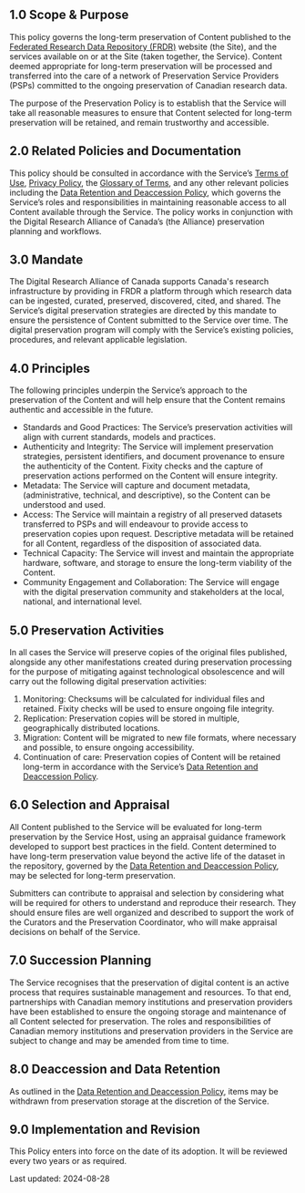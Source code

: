 
## 1.0 Scope & Purpose

This policy governs the long-term preservation of Content published to the [Federated Research Data Repository (FRDR)](https://www.frdr-dfdr.ca) website (the Site), and the services available on or at the Site (taken together, the Service). Content deemed appropriate for long-term preservation will be processed and transferred into the care of a network of Preservation Service Providers (PSPs) committed to the ongoing preservation of Canadian research data.

The purpose of the Preservation Policy is to establish that the Service will take all reasonable measures to ensure that Content selected for long-term preservation will be retained, and remain trustworthy and accessible.

## 2.0 Related Policies and Documentation

This policy should be consulted in accordance with the Service’s [Terms of Use](/policies/en/terms_of_use/), [Privacy Policy](/policies/en/privacy/), the [Glossary of Terms](/policies/en/glossary/), and any other relevant policies including the [Data Retention and Deaccession Policy](/policies/en/data_retention/), which governs the Service’s roles and responsibilities in maintaining reasonable access to all Content available through the Service. The policy works in conjunction with the Digital Research Alliance of Canada’s (the Alliance) preservation planning and workflows.

## 3.0 Mandate

The Digital Research Alliance of Canada supports Canada's research infrastructure by providing in FRDR a platform through which research data can be ingested, curated, preserved, discovered, cited, and shared. The Service’s digital preservation strategies are directed by this mandate to ensure the persistence of Content submitted to the Service over time. The digital preservation program will comply with the Service’s existing policies, procedures, and relevant applicable legislation.

## 4.0 Principles

The following principles underpin the Service’s approach to the preservation of the Content and will help ensure that the Content remains authentic and accessible in the future.

* Standards and Good Practices: The Service’s preservation activities will align with current standards, models and practices.
* Authenticity and Integrity: The Service will implement preservation strategies, persistent identifiers, and document provenance to ensure the authenticity of the Content. Fixity checks and the capture of preservation actions performed on the Content will ensure integrity.
* Metadata: The Service will capture and document metadata, (administrative, technical, and descriptive), so the Content can be understood and used.
* Access: The Service will maintain a registry of all preserved datasets transferred to PSPs and will endeavour to provide access to preservation copies upon request. Descriptive metadata will be retained for all Content, regardless of the disposition of associated data.
* Technical Capacity: The Service will invest and maintain the appropriate hardware, software, and storage to ensure the long-term viability of the Content. 
* Community Engagement and Collaboration: The Service will engage with the digital preservation community and stakeholders at the local, national, and international level.

## 5.0 Preservation Activities

In all cases the Service will preserve copies of the original files published, alongside any other manifestations created during preservation processing for the purpose of mitigating against technological obsolescence and will carry out the following digital preservation activities:

1. Monitoring: Checksums will be calculated for individual files and retained. Fixity checks will be used to ensure ongoing file integrity.
2. Replication: Preservation copies will be stored in multiple, geographically distributed locations.
3. Migration: Content will be migrated to new file formats, where necessary and possible, to ensure ongoing accessibility.
4. Continuation of care: Preservation copies of Content will be retained long-term in accordance with the Service’s [Data Retention and Deaccession Policy](/policies/en/data_retention/).

## 6.0 Selection and Appraisal

All Content published to the Service will be evaluated for long-term preservation by the Service Host, using an appraisal guidance framework developed to support best practices in the field. Content determined to have long-term preservation value beyond the active life of the dataset in the repository, governed by the [Data Retention and Deaccession Policy](/policies/en/data_retention/), may be selected for long-term preservation.

Submitters can contribute to appraisal and selection by considering what will be required for others to understand and reproduce their research. They should ensure files are well organized and described to support the work of the Curators and the Preservation Coordinator, who will make appraisal decisions on behalf of the Service.

## 7.0 Succession Planning

The Service recognises that the preservation of digital content is an active process that requires sustainable management and resources. To that end, partnerships with Canadian memory institutions and preservation providers have been established to ensure the ongoing storage and maintenance of all Content selected for preservation.
The roles and responsibilities of Canadian memory institutions and preservation providers in the Service are subject to change and may be amended from time to time.

## 8.0 Deaccession and Data Retention

As outlined in the [Data Retention and Deaccession Policy](/policies/en/data_retention/), items may be withdrawn from preservation storage at the discretion of the Service.

## 9.0 Implementation and Revision

This Policy enters into force on the date of its adoption. It will be reviewed every two years or as required.

Last updated: 2024-08-28
